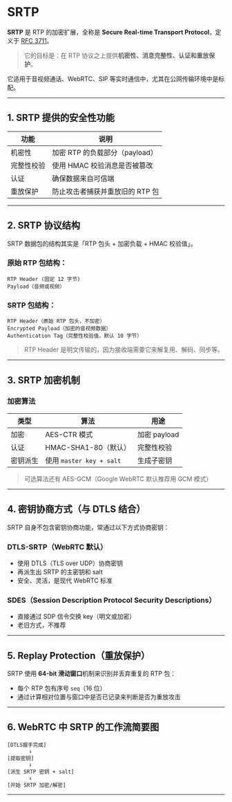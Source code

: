 # SRTP

**SRTP** 是 RTP 的加密扩展，全称是 **Secure Real-time Transport Protocol**，定义于 [RFC 3711](https://www.rfc-editor.org/rfc/rfc3711.html)。

> 它的目标是：在 RTP 协议之上提供**机密性、消息完整性、认证和重放保护**。

它适用于音视频通话、WebRTC、SIP 等实时通信中，尤其在公网传输环境中是标配。

---

## 1. SRTP 提供的安全性功能

| 功能     | 说明 |
|----------|------|
| 机密性    | 加密 RTP 的负载部分（payload） |
| 完整性校验  | 使用 HMAC 校验消息是否被篡改 |
| 认证     | 确保数据来自可信端 |
| 重放保护 | 防止攻击者捕获并重放旧的 RTP 包 |

---

## 2. SRTP 协议结构

SRTP 数据包的结构其实是「RTP 包头 + 加密负载 + HMAC 校验值」。

### 原始 RTP 包结构：
```
RTP Header (固定 12 字节)
Payload（音频或视频）
```

### SRTP 包结构：
```
RTP Header（原始 RTP 包头，不加密）
Encrypted Payload（加密的音视频数据）
Authentication Tag（完整性校验值，默认 10 字节）
```

> RTP Header 是明文传输的，因为接收端需要它来解复用、解码、同步等。

---

## 3. SRTP 加密机制

### 加密算法

| 类型      | 算法                     | 用途         |
|-----------|--------------------------|--------------|
| 加密      | AES-CTR 模式             | 加密 payload |
| 认证      | HMAC-SHA1-80（默认）     | 完整性校验   |
| 密钥派生  | 使用 `master key + salt` | 生成子密钥   |

> 可选算法还有 AES-GCM（Google WebRTC 默认推荐用 GCM 模式）

---

## 4. 密钥协商方式（与 DTLS 结合）

SRTP 自身不包含密钥协商功能，常通过以下方式协商密钥：

### **DTLS-SRTP（WebRTC 默认）**
- 使用 DTLS（TLS over UDP）协商密钥
- 再派生出 SRTP 的主密钥和 salt
- 安全、灵活，是现代 WebRTC 标准

### **SDES（Session Description Protocol Security Descriptions）**
- 直接通过 SDP 信令交换 key（明文或加密）
- 老旧方式，不推荐

---

## 5. Replay Protection（重放保护）

SRTP 使用 **64-bit 滑动窗口**机制来识别并丢弃重复的 RTP 包：

- 每个 RTP 包有序号 `seq`（16 位）
- 通过计算相对位置与窗口中是否已记录来判断是否为重放攻击

---


## 6. WebRTC 中 SRTP 的工作流简要图

```text
[DTLS握手完成]
       ↓
[提取密钥]
       ↓
[派生 SRTP 密钥 + salt]
       ↓
[开始 SRTP 加密/解密]
```

---




